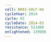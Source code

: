 ```yaml
---
cell: NR02-GOLF-04
cycleYear: 2014
cycle: 03
cycleDate: 2014-03
resistance: 511000
enlightened: 139000 
---
```

      